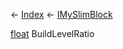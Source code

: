 ← [Index](Api-Index) ← [IMySlimBlock](VRage.Game.ModAPI.Ingame.IMySlimBlock)

[float](System.Single) BuildLevelRatio